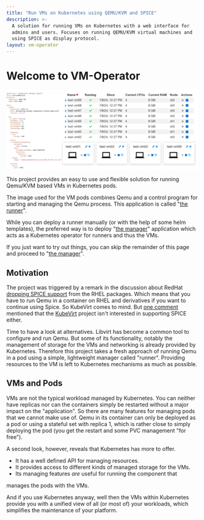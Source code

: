 ```yaml
---
title: "Run VMs on Kubernetes using QEMU/KVM and SPICE"
description: >-
  A solution for running VMs on Kubernetes with a web interface for
  admins and users. Focuses on running QEMU/KVM virtual machines and
  using SPICE as display protocol.
layout: vm-operator
---
```


# Welcome to VM-Operator

![Overview picture](index-pic.svg)

This project provides an easy to use and flexible solution
for running Qemu/KVM based VMs in Kubernetes pods.

The image used for the VM pods combines Qemu and a control program
for starting and managing the Qemu process. This application is called
"[the runner](runner.html)".

While you can deploy a runner manually (or with the help of some
helm templates), the preferred way is to deploy "[the manager](manager.html)"
application which acts as a Kubernetes operator for runners
and thus the VMs.

If you just want to try out things, you can skip the remainder of this
page and proceed to "[the manager](manager.html)".

## Motivation

The project was triggered by a remark in the discussion about RedHat
[dropping SPICE support](https://bugzilla.redhat.com/show_bug.cgi?id=2030592)
from the RHEL packages. Which means that you have to run Qemu in a
container on RHEL and derivatives if you want to continue using Spice.
So KubeVirt comes to mind. But
[one comment](https://bugzilla.redhat.com/show_bug.cgi?id=2030592#c4)
mentioned that the [KubeVirt](https://kubevirt.io/) project isn't
interested in supporting SPICE either.

Time to have a look at alternatives. Libvirt has become a common
tool to configure and run Qemu. But some of its functionality, notably
the management of storage for the VMs and networking is already provided
by Kubernetes. Therefore this project takes a fresh approach of
running Qemu in a pod using a simple, lightweight manager called "runner".
Providing resources to the VM is left to Kubernetes mechanisms as
much as possible.

## VMs and Pods

VMs are not the typical workload managed by Kubernetes. You can neither
have replicas nor can the containers simply be restarted without a major
impact on the "application". So there are many features for managing
pods that we cannot make use of. Qemu in its container can only be
deployed as a pod or using a stateful set with replica 1, which is rather
close to simply deploying the pod (you get the restart and some PVC
management "for free").

A second look, however, reveals that Kubernetes has more to offer.

  * It has a well defined API for managing resources.
  * It provides access to different kinds of managed storage for the VMs.
  * Its managing features *are* useful for running the component that
  
manages the pods with the VMs.

And if you use Kubernetes anyway, well then the VMs within Kubernetes
provide you with a unified view of all (or most of) your workloads,
which simplifies the maintenance of your platform.
